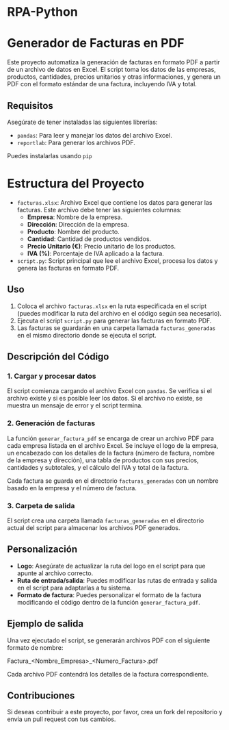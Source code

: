 # RPA-Python

# Generador de Facturas en PDF

Este proyecto automatiza la generación de facturas en formato PDF a partir de un archivo de datos en Excel. El script toma los datos de las empresas, productos, cantidades, precios unitarios y otras informaciones, y genera un PDF con el formato estándar de una factura, incluyendo IVA y total.

## Requisitos

Asegúrate de tener instaladas las siguientes librerías:

- `pandas`: Para leer y manejar los datos del archivo Excel.
- `reportlab`: Para generar los archivos PDF.

Puedes instalarlas usando `pip`

# Estructura del Proyecto

- `facturas.xlsx`: Archivo Excel que contiene los datos para generar las facturas. Este archivo debe tener las siguientes columnas:
  - **Empresa**: Nombre de la empresa.
  - **Dirección**: Dirección de la empresa.
  - **Producto**: Nombre del producto.
  - **Cantidad**: Cantidad de productos vendidos.
  - **Precio Unitario (€)**: Precio unitario de los productos.
  - **IVA (%)**: Porcentaje de IVA aplicado a la factura.
- `script.py`: Script principal que lee el archivo Excel, procesa los datos y genera las facturas en formato PDF.

## Uso

1. Coloca el archivo `facturas.xlsx` en la ruta especificada en el script (puedes modificar la ruta del archivo en el código según sea necesario).
2. Ejecuta el script `script.py` para generar las facturas en formato PDF.
3. Las facturas se guardarán en una carpeta llamada `facturas_generadas` en el mismo directorio donde se ejecuta el script.

## Descripción del Código

### 1. Cargar y procesar datos

El script comienza cargando el archivo Excel con `pandas`. Se verifica si el archivo existe y si es posible leer los datos. Si el archivo no existe, se muestra un mensaje de error y el script termina.

### 2. Generación de facturas

La función `generar_factura_pdf` se encarga de crear un archivo PDF para cada empresa listada en el archivo Excel. Se incluye el logo de la empresa, un encabezado con los detalles de la factura (número de factura, nombre de la empresa y dirección), una tabla de productos con sus precios, cantidades y subtotales, y el cálculo del IVA y total de la factura.

Cada factura se guarda en el directorio `facturas_generadas` con un nombre basado en la empresa y el número de factura.

### 3. Carpeta de salida

El script crea una carpeta llamada `facturas_generadas` en el directorio actual del script para almacenar los archivos PDF generados.

## Personalización

- **Logo**: Asegúrate de actualizar la ruta del logo en el script para que apunte al archivo correcto.
- **Ruta de entrada/salida**: Puedes modificar las rutas de entrada y salida en el script para adaptarlas a tu sistema.
- **Formato de factura**: Puedes personalizar el formato de la factura modificando el código dentro de la función `generar_factura_pdf`.

## Ejemplo de salida

Una vez ejecutado el script, se generarán archivos PDF con el siguiente formato de nombre:

Factura_<Nombre_Empresa>_<Numero_Factura>.pdf

Cada archivo PDF contendrá los detalles de la factura correspondiente.

## Contribuciones

Si deseas contribuir a este proyecto, por favor, crea un fork del repositorio y envía un pull request con tus cambios.
